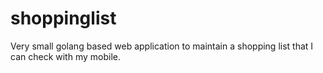 # shoppinglist
Very small golang based web application to maintain a shopping list that I can check with my mobile.
